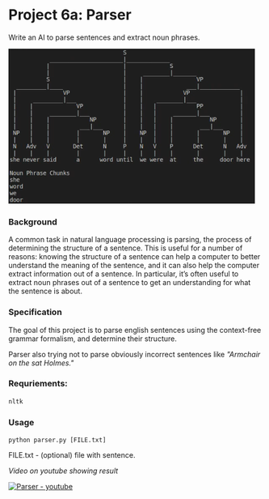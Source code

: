 # Project 6a: Parser

Write an AI to parse sentences and extract noun phrases.

![parser](https://github.com/akovalyo/CS50AI/blob/master/week06/parser/src/parser.png?raw=true)

### Background

A common task in natural language processing is parsing, the process of determining the structure of a sentence. This is useful for a number of reasons: knowing the structure of a sentence can help a computer to better understand the meaning of the sentence, and it can also help the computer extract information out of a sentence. In particular, it’s often useful to extract noun phrases out of a sentence to get an understanding for what the sentence is about.

### Specification

The goal of this project is to parse english sentences using the context-free grammar formalism, and determine their structure.

Parser also trying not to parse obviously incorrect sentences like *"Armchair on the sat Holmes."*

### Requriements:

```python
nltk
```

### Usage

```
python parser.py [FILE.txt]
```

FILE.txt - (optional) file with sentence.

*Video on youtube showing result*

[![Parser - youtube](https://img.youtube.com/vi/dnpnv_x1TFE/0.jpg)](https://youtu.be/dnpnv_x1TFE)